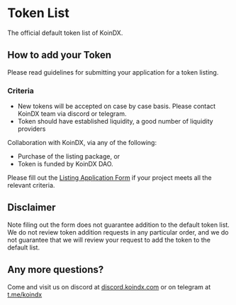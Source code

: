 # Token List

The official default token list of KoinDX.

## How to add your Token

Please read guidelines for submitting your application for a token listing.

### Criteria

- New tokens will be accepted on case by case basis. Please contact KoinDX team via discord or telegram.
- Token should have established liquidity, a good number of liquidity providers

Collaboration with KoinDX, via any of the following:

- Purchase of the listing package, or
- Token is funded by KoinDX DAO.

Please fill out the [Listing Application Form](https://docs.google.com/forms/d/e/1FAIpQLSeCVocPYXL9QJ8UgDXI1Y0ZFRBxwrdoorXUrHuaPjB6w-ZZYA/viewform?usp=sf_link) if your project meets all the relevant criteria.

## Disclaimer

Note filing out the form does not guarantee addition to the default token list. We do not review token addition requests in any particular order, and we do not guarantee that we will review your request to add the token to the default list.

## Any more questions?

Come and visit us on discord at [discord.koindx.com](https://discord.koindx.com) or on telegram at [t.me/koindx](https://t.me/koindx)
